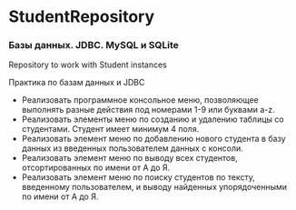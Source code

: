 # StudentRepository
<h3>Базы данных. JDBC. MySQL и SQLite</h3>
<p>Repository to work with Student instances</p>
<p>Практика по базам данных и JDBC</p>
<ul>
  <li>Реализовать программное консольное меню, позволяющее выполнять разные действия под номерами 1-9 или буквами a-z.</li>
  <li>Реализовать элементы меню по созданию и удалению таблицы со студентами. Студент имеет минимум 4 поля.</li>
  <li>Реализовать элемент меню по добавлению нового студента в базу данных из введенных пользователем данных с консоли.</li>
  <li>Реализовать элемент меню по выводу всех студентов, отсортированных по имени от А до Я.</li>
  <li>Реализовать элемент меню по поиску студентов по тексту, введенному пользователем, и выводу найденных упорядоченными по имени от А до Я.</li>
</ul>
